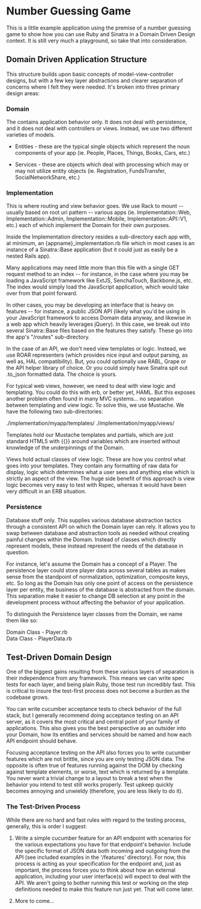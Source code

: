 # Number Guessing Game

This is a little example application using the premise of a number guessing game to show how you can use Ruby and Sinatra in a Domain Driven Design context. It is still very much a playground, so take that into consideration.

## Domain Driven Application Structure 

This structure builds upon basic concepts of model-view-controller designs, but with a few key layer abstractions and clearer separation of concerns where I felt they were needed. It's broken into three primary design areas:

### Domain

The contains application behavior only. It does not deal with persistence, and it does not deal with controllers or views. Instead, we use two different varieties of models.

* Entities - these are the typical single objects which represent the noun components of your app (ie. People, Places, Things, Books, Cars, etc.)

* Services - these are objects which deal with processing which may or may not utilize entity objects (ie. Registration, FundsTransfer, SocialNetworkShare, etc.)

### Implementation

This is where routing and view behavior goes. We use Rack to mount -- usually based on root uri pattern -- various apps (ie. Implementation::Web, Implementation::Admin, Implementation::Mobile, Implementation::API::V1, etc.) each of which implement the Domain for their own purposes.

Inside the Implementation directory resides a sub-directory each app with, at minimum, an {appname}_implementation.rb file which in most cases is an instance of a Sinatra::Base application (but it could just as easily be a nested Rails app).

Many applications may need little more than this file with a single GET request method to an index -- for instance, in the case where you may be loading a JavaScript framework like ExtJS, SenchaTouch, Backbone.js, etc. The index would simply load the JavaScript application, which would take over from that point forward.

In other cases, you may be developing an interface that is heavy on features -- for instance, a public JSON API (likely what you'd be using in your JavaScript framework to access Domain data anyway, and likewise in a web app which heavily leverages jQuery). In this case, we break out into several Sinatra::Base files based on the features they satisfy. These go into the app's "/routes" sub-directory.

In the case of an API, we don't need view templates or logic. Instead, we use ROAR representers (which provides nice input and output parsing, as well as, HAL compatibility). But, you could optionally use RABL, Grape or the API helper library of choice. Or you could simply have Sinatra spit out .to_json formatted data. The choice is yours.

For typical web views, however, we need to deal with view logic and templating. You could do this with erb, or better yet, HAML. But this exposes another problem often found in many MVC systems... no separation between templating and view logic. To solve this, we use Mustache. We have the following two sub-directories:

  ./implementation/myapp/templates/
  ./implementation/myapp/views/

Templates hold our Mustache templates and partials, which are just standard HTML5 with {{}} around variables which are inserted without knowledge of the underpinnings of the Domain.

Views hold actual classes of view logic. These are how you control what goes into your templates. They contain any formatting of raw data for display, logic which determines what a user sees and anything else which is strictly an aspect of the view. The huge side benefit of this approach is view logic becomes very easy to test with Rspec, whereas it would have been very difficult in an ERB situation.

### Persistence

Database stuff only. This supplies various database abstraction tactics through a consistent API on which the Domain layer can rely. It allows you to swap between database and abstraction tools as needed without creating painful changes within the Domain. Instead of classes which directly represent models, these instead represent the needs of the database in question.

For instance, let's assume the Domain has a concept of a Player. The persistence layer could store player data across several tables as makes sense from the standpoint of normalization, optimization, composite keys, etc. So long as the Domain has only one point of access on the persistence layer per entity, the business of the database is abstracted from the domain. This separation make it easier to change DB selection at any point in the development process without affecting the behavior of your application.

To distinguish the Persistence layer classes from the Domain, we name them like so:

Domain Class - Player.rb  
Data Class - PlayerData.rb  

## Test-Driven Domain Design

One of the biggest gains resulting from these various layers of separation is their independence from any framework. This means we can write spec tests for each layer, and being plain Ruby, those test run incredibly fast. This is critical to insure the test-first process does not become a burden as the codebase grows. 

You can write cucumber acceptance tests to check behavior of the full stack, but I generally recommend doing acceptance testing on an API server, as it covers the most critical and central point of your family of applications. This also gives you the best perspective as an outsider into your Domain, how its entities and services should be named and how each API endpoint should behave. 

Focusing acceptance testing on the API also forces you to write cucumber features which are not brittle, since you are only testing JSON data. The opposite is often true of features running against the DOM by checking against template elements, or worse, text which is returned by a template. You never want a trivial change to a layout to break a test when the behavior you intend to test still works properly. Test upkeep quickly becomes annoying and unwieldy (therefore, you are less likely to do it).


### The Test-Driven Process

While there are no hard and fast rules with regard to the testing process, generally, this is order I suggest:

1. Write a simple cucumber feature for an API endpoint with scenarios for the various expectations you have for that endpoint's behavior. Include the specific format of JSON data both incoming and outgoing from the API (see included examples in the '/features' directory). For now, this process is acting as your specification for the endpoint and, just as important, the process forces you to think about how an external application, including your user interface(s) will expect to deal with the API. We aren't going to bother running this test or working on the step definitions needed to make this feature run just yet. That will come later.

2. More to come...